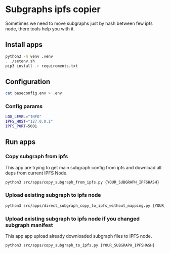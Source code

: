 # Subgraphs ipfs copier

Sometimes we need to move subgraphs just by hash between few ipfs node, there tools help you with it.

## Install apps

```bash
python3 -m venv .venv 
. ./setenv.sh
pip3 install -r requirements.txt
```

## Configuration

```bash
cat baseconfig.env > .env
```

### Config params

```bash
LOG_LEVEL="INFO"
IPFS_HOST="127.0.0.1"
IPFS_PORT=5001
```

## Run apps

### Copy subgraph from ipfs

This app are trying to get main subgraph config from ipfs and download all deps from current IPFS Node.

```bash
python3 src/apps/copy_subgraph_from_ipfs.py {YOUR_SUBGRAPH_IPFSHASH}
```

### Upload existing subgraph to ipfs node

```bash
python3 src/apps/direct_subgraph_copy_to_ipfs_without_mapping.py {YOUR_SUBGRAPH_IPFSHASH}
```

### Upload existing subgraph to ipfs node if you changed subgraph manifest

This app app upload already downloaded subgraph files to IPFS node.

```bash
python3 src/apps/copy_subgraph_to_ipfs.py {YOUR_SUBGRAPH_IPFSHASH}
```
